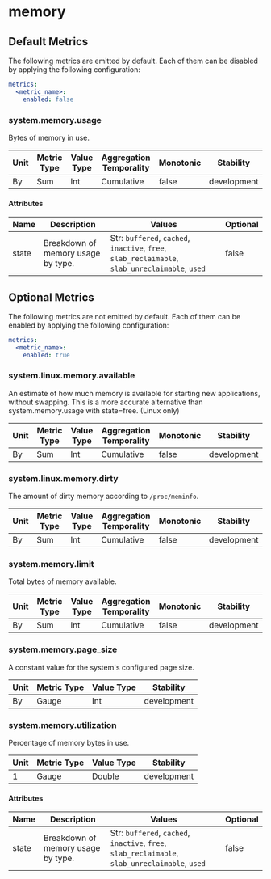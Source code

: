 [comment]: <> (Code generated by mdatagen. DO NOT EDIT.)

# memory

## Default Metrics

The following metrics are emitted by default. Each of them can be disabled by applying the following configuration:

```yaml
metrics:
  <metric_name>:
    enabled: false
```

### system.memory.usage

Bytes of memory in use.

| Unit | Metric Type | Value Type | Aggregation Temporality | Monotonic | Stability |
| ---- | ----------- | ---------- | ----------------------- | --------- | --------- |
| By | Sum | Int | Cumulative | false | development |

#### Attributes

| Name | Description | Values | Optional |
| ---- | ----------- | ------ | -------- |
| state | Breakdown of memory usage by type. | Str: ``buffered``, ``cached``, ``inactive``, ``free``, ``slab_reclaimable``, ``slab_unreclaimable``, ``used`` | false |

## Optional Metrics

The following metrics are not emitted by default. Each of them can be enabled by applying the following configuration:

```yaml
metrics:
  <metric_name>:
    enabled: true
```

### system.linux.memory.available

An estimate of how much memory is available for starting new applications, without swapping. This is a more accurate alternative than system.memory.usage with state=free. (Linux only)

| Unit | Metric Type | Value Type | Aggregation Temporality | Monotonic | Stability |
| ---- | ----------- | ---------- | ----------------------- | --------- | --------- |
| By | Sum | Int | Cumulative | false | development |

### system.linux.memory.dirty

The amount of dirty memory according to `/proc/meminfo`.

| Unit | Metric Type | Value Type | Aggregation Temporality | Monotonic | Stability |
| ---- | ----------- | ---------- | ----------------------- | --------- | --------- |
| By | Sum | Int | Cumulative | false | development |

### system.memory.limit

Total bytes of memory available.

| Unit | Metric Type | Value Type | Aggregation Temporality | Monotonic | Stability |
| ---- | ----------- | ---------- | ----------------------- | --------- | --------- |
| By | Sum | Int | Cumulative | false | development |

### system.memory.page_size

A constant value for the system's configured page size.

| Unit | Metric Type | Value Type | Stability |
| ---- | ----------- | ---------- | --------- |
| By | Gauge | Int | development |

### system.memory.utilization

Percentage of memory bytes in use.

| Unit | Metric Type | Value Type | Stability |
| ---- | ----------- | ---------- | --------- |
| 1 | Gauge | Double | development |

#### Attributes

| Name | Description | Values | Optional |
| ---- | ----------- | ------ | -------- |
| state | Breakdown of memory usage by type. | Str: ``buffered``, ``cached``, ``inactive``, ``free``, ``slab_reclaimable``, ``slab_unreclaimable``, ``used`` | false |
